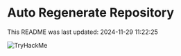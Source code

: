 # Auto Regenerate Repository

This README was last updated: 2024-11-29 11:22:25

 ![TryHackMe](https://tryhackme.com/badge/533634)